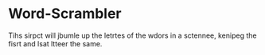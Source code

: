 # Word-Scrambler

Tihs sirpct will jbumle up the letrtes of the wdors in a sctennee, kenipeg the fisrt and lsat ltteer the same.
